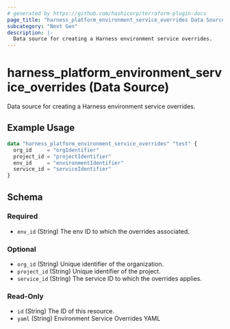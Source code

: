 ```yaml
---
# generated by https://github.com/hashicorp/terraform-plugin-docs
page_title: "harness_platform_environment_service_overrides Data Source - terraform-provider-harness"
subcategory: "Next Gen"
description: |-
  Data source for creating a Harness environment service overrides.
---
```


# harness_platform_environment_service_overrides (Data Source)

Data source for creating a Harness environment service overrides.

## Example Usage

```terraform
data "harness_platform_environment_service_overrides" "test" {
  org_id     = "orgIdentifier"
  project_id = "projectIdentifier"
  env_id     = "environmentIdentifier"
  service_id = "serviceIdentifier"
}
```

<!-- schema generated by tfplugindocs -->
## Schema

### Required

- `env_id` (String) The env ID to which the overrides associated.

### Optional

- `org_id` (String) Unique identifier of the organization.
- `project_id` (String) Unique identifier of the project.
- `service_id` (String) The service ID to which the overrides applies.

### Read-Only

- `id` (String) The ID of this resource.
- `yaml` (String) Environment Service Overrides YAML


